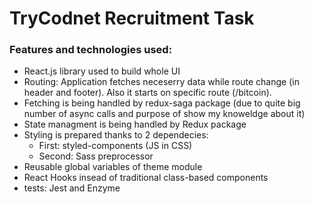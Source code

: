 # TryCodnet Recruitment Task

### Features and technologies used: 
  - React.js library used to build whole UI
  - Routing: Application fetches neceserry data while route change (in header and footer). Also it starts on specific route (/bitcoin). <br>
  - Fetching is being handled by redux-saga package (due to quite big number of async calls and purpose of show my knoweldge about it) <br>
  - State managment is being handled by Redux package
  - Styling is prepared thanks to 2 dependecies: 
    - First: styled-components (JS in CSS) 
    - Second: Sass preprocessor
  - Reusable global variables of theme module 
  - React Hooks insead of traditional class-based components 
  - tests: Jest and Enzyme 
 
